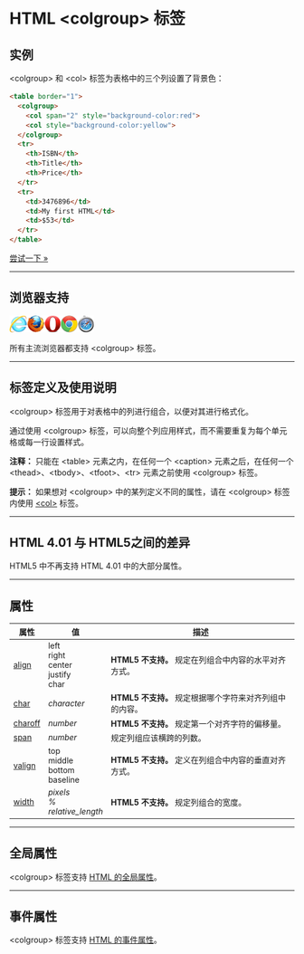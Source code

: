 # HTML &lt;colgroup&gt; 标签

## 实例

&lt;colgroup&gt; 和 &lt;col&gt; 标签为表格中的三个列设置了背景色：

```HTML
<table border="1">
  <colgroup>
    <col span="2" style="background-color:red">
    <col style="background-color:yellow">
  </colgroup>
  <tr>
    <th>ISBN</th>
    <th>Title</th>
    <th>Price</th>
  </tr>
  <tr>
    <td>3476896</td>
    <td>My first HTML</td>
    <td>$53</td>
  </tr>
</table>
```

[尝试一下 »](http://www.runoob.com/try/try.php?filename=tryhtml_colgroup_test)

--------

## 浏览器支持

![Internet Explorer](images/compatible_ie.gif)![Firefox](images/compatible_firefox.gif)![Opera](images/compatible_opera.gif)![Google Chrome](images/compatible_chrome.gif)![Safari](images/compatible_safari.gif)

所有主流浏览器都支持 &lt;colgroup&gt; 标签。

--------

## 标签定义及使用说明

&lt;colgroup&gt; 标签用于对表格中的列进行组合，以便对其进行格式化。

通过使用 &lt;colgroup&gt; 标签，可以向整个列应用样式，而不需要重复为每个单元格或每一行设置样式。

**注释：** 只能在 &lt;table&gt; 元素之内，在任何一个 &lt;caption&gt; 元素之后，在任何一个 &lt;thead&gt;、&lt;tbody&gt;、&lt;tfoot&gt;、&lt;tr&gt; 元素之前使用 &lt;colgroup&gt; 标签。

**提示：** 如果想对 &lt;colgroup&gt; 中的某列定义不同的属性，请在 &lt;colgroup&gt; 标签内使用 [&lt;col&gt;](047_tag-col.md) 标签。

--------

## HTML 4.01 与 HTML5之间的差异

HTML5 中不再支持 HTML 4.01 中的大部分属性。

--------

## 属性

| 属性 | 值 | 描述 |
| ---- | ---- | ---- |
| [align](att-colgroup-align.html) | left<br/>right<br/>center<br/>justify<br/>char | **HTML5 不支持。** 规定在列组合中内容的水平对齐方式。 |
| [char](att-colgroup-char.html) | _character_ | **HTML5 不支持。** 规定根据哪个字符来对齐列组中的内容。 |
| [charoff](att-colgroup-charoff.html) | _number_ | **HTML5 不支持。** 规定第一个对齐字符的偏移量。 |
| [span](att-colgroup-span.html) | _number_ | 规定列组应该横跨的列数。 |
| [valign](att-colgroup-valign.html) | top<br/>middle<br/>bottom<br/>baseline | **HTML5 不支持。** 定义在列组合中内容的垂直对齐方式。 |
| [width](att-colgroup-width.html) | _pixels<br/>%<br/>relative_length_ | **HTML5 不支持。** 规定列组合的宽度。 |

--------

## 全局属性

&lt;colgroup&gt; 标签支持 [HTML 的全局属性](003_ref-standardattributes.md)。

--------

## 事件属性

&lt;colgroup&gt; 标签支持 [HTML 的事件属性](004_ref-eventattributes.md)。

